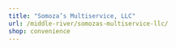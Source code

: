 ```yaml
---
title: "Somoza’s Multiservice, LLC"
url: /middle-river/somozas-multiservice-llc/
shop: convenience
---
```

